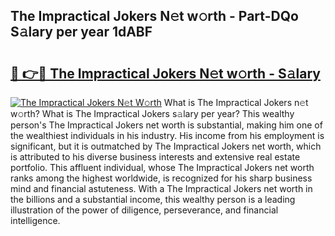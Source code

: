 ## The Impractical Jokers N𝚎t w𝚘rth - Part-DQo S𝚊lary per year 1dABF

# <h2><a href="http://gc2fq12.nevu.top/?p=The+Impractical+Jokers">🔗 👉🔴 The Impractical Jokers N𝚎t w𝚘rth - S𝚊lary</a></h2>

[![The Impractical Jokers N𝚎t W𝚘rth](https://i.imgur.com/Oavwk0R.jpeg)](http://gc2fq12.nevu.top/?p=The+Impractical+Jokers)
What is The Impractical Jokers n𝚎t w𝚘rth? What is The Impractical Jokers s𝚊lary per year?
This wealthy person's The Impractical Jokers net worth is substantial, making him one of the wealthiest individuals in his industry. His income from his employment is significant, but it is outmatched by The Impractical Jokers net worth, which is attributed to his diverse business interests and extensive real estate portfolio. This affluent individual, whose The Impractical Jokers net worth ranks among the highest worldwide, is recognized for his sharp business mind and financial astuteness. With a The Impractical Jokers net worth in the billions and a substantial income, this wealthy person is a leading illustration of the power of diligence, perseverance, and financial intelligence.
